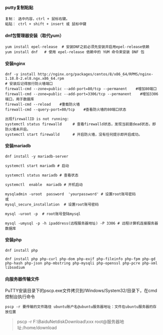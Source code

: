 #### putty复制粘贴
```
复制： 选中内容，ctrl + 鼠标右键。
粘贴： ctrl + shift + insert 或 鼠标中键
```

#### dnf包管理器安装（取代yum）
```
yum install epel-release  # 安装DNF之前必须先安装并启用epel-release依赖
yum install dnf   # 使用 epel-release 依赖中的 YUM 命令来安装 DNF 包
```

#### 安装nginx
```
dnf -y install http://nginx.org/packages/centos/8/x86_64/RPMS/nginx-1.18.0-2.el8.ngx.x86_64.rpm
# 安装后记得放行防火墙端口
firewall-cmd --zone=public --add-port=80/tcp --permanent    #增加80端口
firewall-cmd --zone=public --add-port=3306/tcp --permanent    #增加3306端口，用于数据库
firewall-cmd --reload    #重载防火墙
firewall-cmd --query-port=80/tcp    #查看防火墙的80端口状态
```
```
出现firewallID is not running:
systemctl status firewalld     # 查看firewalld状态，发现当前是dead状态，即防火墙未开启。
systemctl start firewalld      # 开启防火墙，没有任何提示即开启成功。
```

#### 安装mariadb
```
dnf install -y mariadb-server

systemctl start mariadb # 启动
 
systemctl status mariadb # 查看状态
 
systemctl  enable  mariadb # 开机启动
  
mysqladmin -uroot  password  'yourpassword' # 设置root账号密码
或
mysql_secure_installation  # 设置root账号密码

mysql -uroot -p  # root账号登陆mysql

mysql -umysql -p -h ipaddress(远程服务器地址) -P 3306 # 远程计算机连接服务器数据库
```

#### 安装php
```
dnf install php

dnf install php php-curl php-dom php-exif php-fileinfo php-fpm php-gd php-hash php-json php-mbstring php-mysqli php-openssl php-pcre php-xml libsodium

```

#### 向服务器传输文件  
PuTTY安装目录下的pscp.exe文件拷贝到/Windows/System32/目录下，在cmd控制台执行命令
```
pscp -r 要传输的文件路径 ubuntu账户名@ubuntu服务器地址：文件在ubuntu服务器的存放位置
```
> pscp -r F:\BaiduNetdiskDownload\xxx root@服务器地址:/home/download

